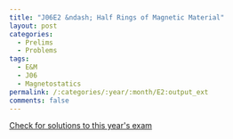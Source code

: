 ```yaml
---
title: "J06E2 &ndash; Half Rings of Magnetic Material"
layout: post
categories:
  - Prelims
  - Problems
tags:
  - E&M
  - J06
  - Magnetostatics
permalink: /:categories/:year/:month/E2:output_ext
comments: false
---
```

<object data="2006J2E.pdf" type="application/pdf" width="100%" height="500"></object>
<div class="message"><a href='https://princetonprelim.com/prelim/16/'>Check for solutions to this year's exam</a></div>